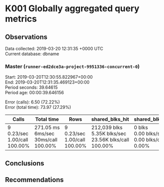 # K001 Globally aggregated query metrics

## Observations ##
Data collected: 2019-03-20 12:31:35 +0000 UTC  
Current database: dbname  



### Master (`runner-ed2dce3a-project-9951336-concurrent-0`) ###
Start: 2019-03-20T12:30:55.822967+00:00  
End: 2019-03-20T12:31:35.469123+00:00  
Period seconds: 39.64615  
Period age: 00:00:39.646156  

Error (calls): 6.50 (72.22%)  
Error (total time): 73.97 (27.29%)

Calls | Total&nbsp;time | Rows | shared_blks_hit | shared_blks_read | shared_blks_dirtied | shared_blks_written | blk_read_time | blk_write_time | kcache_reads | kcache_writes | kcache_user_time_ms | kcache_system_time 
-------|------------|------|-----------------|------------------|---------------------|---------------------|---------------|----------------|--------------|---------------|---------------------|--------------------
9<br/>0.23/sec<br/>1.00/call<br/>100.00% |271.05&nbsp;ms<br/>6ms/sec<br/>30ms/call<br/>100.00% |9<br/>0.23/sec<br/>1.00/call<br/>100.00% |212,039&nbsp;blks<br/>5.35K&nbsp;blks/sec<br/>23.56K&nbsp;blks/call<br/>100.00% |0&nbsp;blks<br/>0.00&nbsp;blks/sec<br/>0.00&nbsp;blks/call<br/>0.00% |0&nbsp;blks<br/>0.00&nbsp;blks/sec<br/>0.00&nbsp;blks/call<br/>0.00% |0&nbsp;blks<br/>0.00&nbsp;blks/sec<br/>0.00&nbsp;blks/call<br/>0.00% |0.00&nbsp;ms<br/>0s/sec<br/>0s/call<br/>0.00% |0.00&nbsp;ms<br/>0s/sec<br/>0s/call<br/>0.00% |0.00&nbsp;bytes<br/>0.00&nbsp;bytes/sec<br/>0.00&nbsp;bytes/call<br/>0.00% |0.00&nbsp;bytes<br/>0.00&nbsp;bytes/sec<br/>0.00&nbsp;bytes/call<br/>0.00% |0.00&nbsp;ms<br/>0s/sec<br/>0s/call<br/>0.00% |0.00&nbsp;ms<br/>0s/sec<br/>0s/call<br/>0.00%





## Conclusions ##


## Recommendations ##

